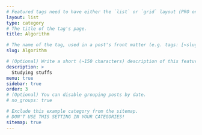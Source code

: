```yaml
---
# Featured tags need to have either the `list` or `grid` layout (PRO only).
layout: list
type: category
# The title of the tag's page.
title: Algorithm

# The name of the tag, used in a post's front matter (e.g. tags: [<slug>]).
slug: Algorithm

# (Optional) Write a short (~150 characters) description of this featured tag.
description: >
  Studying stuffs
menu: true
sidebar: true
order: 3
# (Optional) You can disable grouping posts by date.
# no_groups: true

# Exclude this example category from the sitemap.
# DON'T USE THIS SETTING IN YOUR CATEGORIES!
sitemap: true
---
```

